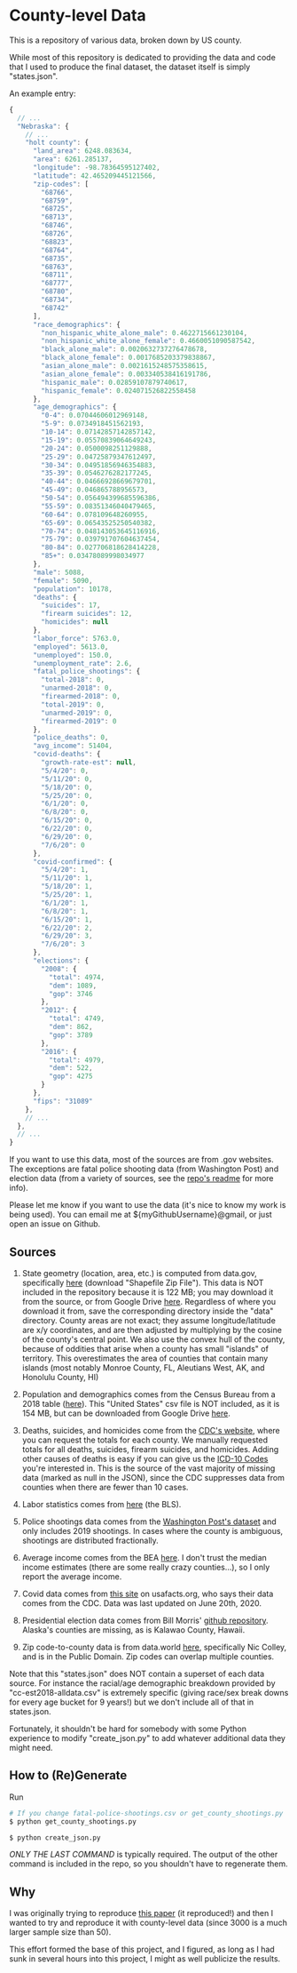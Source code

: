 # County-level Data

This is a repository of various data, broken down by US county.

While most of this repository is dedicated to providing the data and code that I used to produce the final dataset, the dataset itself is simply "states.json".

An example entry:

```JavaScript
{
  // ...
  "Nebraska": {
    // ...
    "holt county": {
      "land_area": 6248.083634,
      "area": 6261.285137,
      "longitude": -98.78364595127402,
      "latitude": 42.465209445121566,
      "zip-codes": [
        "68766",
        "68759",
        "68725",
        "68713",
        "68746",
        "68726",
        "68823",
        "68764",
        "68735",
        "68763",
        "68711",
        "68777",
        "68780",
        "68734",
        "68742"
      ],
      "race_demographics": {
        "non_hispanic_white_alone_male": 0.4622715661230104,
        "non_hispanic_white_alone_female": 0.4660051090587542,
        "black_alone_male": 0.0020632737276478678,
        "black_alone_female": 0.0017685203379838867,
        "asian_alone_male": 0.0021615248575358615,
        "asian_alone_female": 0.003340538416191786,
        "hispanic_male": 0.02859107879740617,
        "hispanic_female": 0.024071526822558458
      },
      "age_demographics": {
        "0-4": 0.07044606012969148,
        "5-9": 0.0734918451562193,
        "10-14": 0.07142857142857142,
        "15-19": 0.05570839064649243,
        "20-24": 0.0500098251129888,
        "25-29": 0.04725879347612497,
        "30-34": 0.04951856946354883,
        "35-39": 0.0546276282177245,
        "40-44": 0.04666928669679701,
        "45-49": 0.046865788956573,
        "50-54": 0.056494399685596386,
        "55-59": 0.08351346040479465,
        "60-64": 0.078109648260955,
        "65-69": 0.06543525250540382,
        "70-74": 0.048143053645116916,
        "75-79": 0.039791707604637454,
        "80-84": 0.027706818628414228,
        "85+": 0.03478089998034977
      },
      "male": 5088,
      "female": 5090,
      "population": 10178,
      "deaths": {
        "suicides": 17,
        "firearm suicides": 12,
        "homicides": null
      },
      "labor_force": 5763.0,
      "employed": 5613.0,
      "unemployed": 150.0,
      "unemployment_rate": 2.6,
      "fatal_police_shootings": {
        "total-2018": 0,
        "unarmed-2018": 0,
        "firearmed-2018": 0,
        "total-2019": 0,
        "unarmed-2019": 0,
        "firearmed-2019": 0
      },
      "police_deaths": 0,
      "avg_income": 51404,
      "covid-deaths": {
        "growth-rate-est": null,
        "5/4/20": 0,
        "5/11/20": 0,
        "5/18/20": 0,
        "5/25/20": 0,
        "6/1/20": 0,
        "6/8/20": 0,
        "6/15/20": 0,
        "6/22/20": 0,
        "6/29/20": 0,
        "7/6/20": 0
      },
      "covid-confirmed": {
        "5/4/20": 1,
        "5/11/20": 1,
        "5/18/20": 1,
        "5/25/20": 1,
        "6/1/20": 1,
        "6/8/20": 1,
        "6/15/20": 1,
        "6/22/20": 2,
        "6/29/20": 3,
        "7/6/20": 3
      },
      "elections": {
        "2008": {
          "total": 4974,
          "dem": 1089,
          "gop": 3746
        },
        "2012": {
          "total": 4749,
          "dem": 862,
          "gop": 3789
        },
        "2016": {
          "total": 4979,
          "dem": 522,
          "gop": 4275
        }
      },
      "fips": "31089"
    },
    // ...
  },
  // ...
}
```

If you want to use this data, most of the sources are from .gov websites.  The exceptions are fatal police shooting data (from Washington Post) and election data (from a variety of sources, see the [repo's readme](https://github.com/tonmcg/US_County_Level_Election_Results_08-16) for more info).

Please let me know if you want to use the data (it's nice to know my work is being used).  You can email me at ${myGithubUsername}@gmail, or just open an issue on Github.

## Sources

1. State geometry (location, area, etc.) is computed from data.gov, specifically [here](https://catalog.data.gov/dataset/tiger-line-shapefile-2017-nation-u-s-current-county-and-equivalent-national-shapefile) (download "Shapefile Zip File").  This data is NOT included in the repository because it is 122 MB; you may download it from the source, or from Google Drive [here](https://drive.google.com/file/d/1RvdPYAx3l0wJeGwNEfDnFOZafthqS4_b/view?usp=sharing).  Regardless of where you download it from, save the corresponding directory inside the "data" directory.  County areas are not exact; they assume longitude/latitude are x/y coordinates, and are then adjusted by multiplying by the cosine of the county's central point.  We also use the convex hull of the county, because of oddities that arise when a county has small "islands" of territory.  This overestimates the area of counties that contain many islands (most notably Monroe County, FL, Aleutians West, AK, and Honolulu County, HI)

2. Population and demographics comes from the Census Bureau from a 2018 table ([here](https://www.census.gov/data/tables/time-series/demo/popest/2010s-counties-detail.html#par_textimage_1383669527)).  This "United States" csv file is NOT included, as it is 154 MB, but can be downloaded from Google Drive [here](https://drive.google.com/file/d/11k-YAy4SM36jbXYUy5pylgo0mE-ZKudZ/view?usp=sharing).

3. Deaths, suicides, and homicides come from the [CDC's website](https://wonder.cdc.gov/cmf-icd10.html), where you can request the totals for each county.  We manually requested totals for all deaths, suicides, firearm suicides, and homicides.  Adding other causes of deaths is easy if you can give us the [ICD-10 Codes](https://wonder.cdc.gov/wonder/help/cmf.html#ICD-10%20Codes) you're interested in.  This is the source of the vast majority of missing data (marked as null in the JSON), since the CDC suppresses data from counties when there are fewer than 10 cases.

4. Labor statistics comes from [here](https://www.bls.gov/lau/#cntyaa) (the BLS).

5. Police shootings data comes from the [Washington Post's dataset](https://github.com/washingtonpost/data-police-shootings) and only includes 2019 shootings.  In cases where the county is ambiguous, shootings are distributed fractionally.

6. Average income comes from the BEA [here](https://apps.bea.gov/regional/downloadzip.cfm).  I don't trust the median income estimates (there are some really crazy counties...), so I only report the average income.

7. Covid data comes from [this site](https://usafacts.org/visualizations/coronavirus-covid-19-spread-map/) on usafacts.org, who says their data comes from the CDC.  Data was last updated on June 20th, 2020.

8. Presidential election data comes from Bill Morris' [github repository](https://github.com/tonmcg/US_County_Level_Election_Results_08-16/blob/master/US_County_Level_Presidential_Results_08-16.csv).  Alaska's counties are missing, as is Kalawao County, Hawaii.

9. Zip code-to-county data is from data.world [here](https://data.world/niccolley/us-zipcode-to-county-state), specifically Nic Colley, and is in the Public Domain.  Zip codes can overlap multiple counties.

Note that this "states.json" does NOT contain a superset of each data source.  For instance the racial/age demographic breakdown provided by "cc-est2018-alldata.csv" is extremely specific (giving race/sex break downs for every age bucket for 9 years!) but we don't include all of that in states.json.

Fortunately, it shouldn't be hard for somebody with some Python experience to modify "create_json.py" to add whatever additional data they might need.

## How to (Re)Generate

Run

```Bash
# If you change fatal-police-shootings.csv or get_county_shootings.py
$ python get_county_shootings.py

$ python create_json.py
```

*ONLY THE LAST COMMAND* is typically required.  The output of the other command is included in the repo, so you shouldn't have to regenerate them.

## Why

I was originally trying to reproduce [this paper](https://www.ncbi.nlm.nih.gov/pmc/articles/PMC6391295/?fbclid=IwAR2Y0h6D-cEWXqk4_dooBX2MgUUrADyEIHN6iQFmbDc1qXf0MYHK3qWbUPo) (it reproduced!) and then I wanted to try and reproduce it with county-level data (since 3000 is a much larger sample size than 50).

This effort formed the base of this project, and I figured, as long as I had sunk in several hours into this project, I might as well publicize the results.

